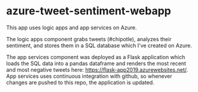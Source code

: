 # azure-tweet-sentiment-webapp

This app uses logic apps and app services on Azure. 

The logic apps component grabs tweets (#chipotle), analyzes their sentiment, and stores them in a SQL database which I've created on Azure.

The app services component was deployed as a Flask application which loads the SQL data into a pandas dataframe and renders the most recent and most negative tweets here: https://flask-app2019.azurewebsites.net/. App services uses continuous integration with github, so whenever changes are pushed to this repo, the application is updated.
